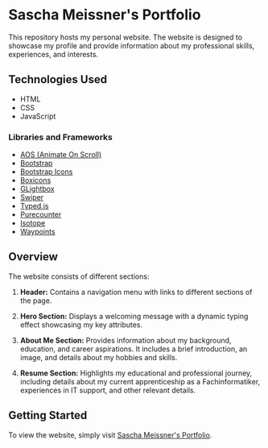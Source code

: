 # Sascha Meissner's Portfolio

This repository hosts my personal website. The website is designed to showcase my profile and provide information about my professional skills, experiences, and interests.

## Technologies Used

- HTML
- CSS
- JavaScript

### Libraries and Frameworks

- [AOS (Animate On Scroll)](https://michalsnik.github.io/aos/)
- [Bootstrap](https://getbootstrap.com/)
- [Bootstrap Icons](https://icons.getbootstrap.com/)
- [Boxicons](https://boxicons.com/)
- [GLightbox](https://biati-digital.github.io/glightbox/)
- [Swiper](https://swiperjs.com/)
- [Typed.js](https://github.com/mattboldt/typed.js/)
- [Purecounter](https://github.com/dstnly/purecounter)
- [Isotope](https://isotope.metafizzy.co/)
- [Waypoints](http://imakewebthings.com/waypoints/)

## Overview

The website consists of different sections:

1. **Header:** Contains a navigation menu with links to different sections of the page.

2. **Hero Section:** Displays a welcoming message with a dynamic typing effect showcasing my key attributes.

3. **About Me Section:** Provides information about my background, education, and career aspirations. It includes a brief introduction, an image, and details about my hobbies and skills.

4. **Resume Section:** Highlights my educational and professional journey, including details about my current apprenticeship as a Fachinformatiker, experiences in IT support, and other relevant details.

## Getting Started

To view the website, simply visit [Sascha Meissner's Portfolio](https://thesascham.github.io/Website/).


